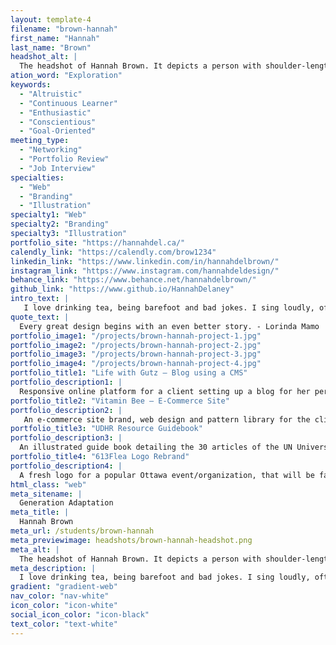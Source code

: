 ```yaml
---
layout: template-4
filename: "brown-hannah" 
first_name: "Hannah"
last_name: "Brown"
headshot_alt: |
  The headshot of Hannah Brown. It depicts a person with shoulder-length, curly, brown hair, smiling brightly while facing the camera.
ation_word: "Exploration"
keywords:
  - "Altruistic"
  - "Continuous Learner"
  - "Enthusiastic"
  - "Conscientious"
  - "Goal-Oriented"
meeting_type:
  - "Networking"
  - "Portfolio Review"
  - "Job Interview"
specialties:
  - "Web"
  - "Branding"
  - "Illustration"
specialty1: "Web"
specialty2: "Branding"
specialty3: "Illustration"
portfolio_site: "https://hannahdel.ca/"
calendly_link: "https://calendly.com/brow1234"
linkedin_link: "https://www.linkedin.com/in/hannahdelbrown/"
instagram_link: "https://www.instagram.com/hannahdeldesign/"
behance_link: "https://www.behance.net/hannahdelbrown/"
github_link: "https://www.github.io/HannahDelaney"
intro_text: |
   I love drinking tea, being barefoot and bad jokes. I sing loudly, often, and have spent far too much of my memory real estate on movie quotes. Most of all, I love graphic design.
quote_text: |
  Every great design begins with an even better story. - Lorinda Mamo
portfolio_image1: "/projects/brown-hannah-project-1.jpg"
portfolio_image2: "/projects/brown-hannah-project-2.jpg"
portfolio_image3: "/projects/brown-hannah-project-3.jpg"
portfolio_image4: "/projects/brown-hannah-project-4.jpg"
portfolio_title1: "Life with Gutz — Blog using a CMS"
portfolio_description1: |
  Responsive online platform for a client setting up a blog for her personal brand, using Netlify as a CMS.
portfolio_title2: "Vitamin Bee — E-Commerce Site"
portfolio_description2: |
   An e-commerce site brand, web design and pattern library for the client to pull assets from. The designs are whimsical yet easy to navigate for users of various ages.
portfolio_title3: "UDHR Resource Guidebook"
portfolio_description3: |
  An illustrated guide book detailing the 30 articles of the UN Universal Declaration of Human Rights, for quick reference at home, work or in study.
portfolio_title4: "613Flea Logo Rebrand"
portfolio_description4: |
  A fresh logo for a popular Ottawa event/organization, that will be familiar and representative of all attendees and vendors.
html_class: "web"
meta_sitename: |
  Generation Adaptation
meta_title: |
  Hannah Brown
meta_url: /students/brown-hannah
meta_previewimage: headshots/brown-hannah-headshot.png
meta_alt: |
  The headshot of Hannah Brown. It depicts a person with shoulder-length, curly, brown hair, smiling brightly while facing the camera.
meta_description: |
  I love drinking tea, being barefoot and bad jokes. I sing loudly, often, and have spent far too much of my memory real estate on movie quotes. Most of all, I love graphic design.
gradient: "gradient-web"
nav_color: "nav-white"
icon_color: "icon-white"
social_icon_color: "icon-black"
text_color: "text-white"
---
```


